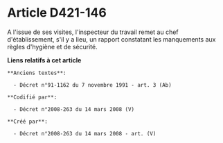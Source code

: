 # Article D421-146

A l'issue de ses visites, l'inspecteur du travail remet au chef d'établissement, s'il y a lieu, un rapport constatant les
manquements aux règles d'hygiène et de sécurité.

**Liens relatifs à cet article**

	**Anciens textes**:

	  - Décret n°91-1162 du 7 novembre 1991 - art. 3 (Ab)

	**Codifié par**:

	  - Décret n°2008-263 du 14 mars 2008 (V)

	**Créé par**:

	  - Décret n°2008-263 du 14 mars 2008 - art. (V)
